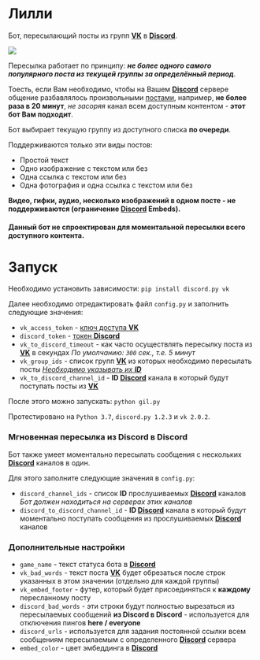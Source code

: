 # Лилли

Бот, пересылающий посты из групп **[VK]** в **[Discord]**.

![](https://cdn.discordapp.com/attachments/580822197933965313/627232875070095360/scr.png)

Пересылка работает по принципу: ***не более одного самого популярного поста из текущей группы за определённый период***.

Тоесть, если Вам необходимо, чтобы на Вашем **[Discord]** сервере общение разбавлялось произвольными [постами][VK], например, **не более раза в 20 минут**, *не засоряя* канал всем доступным контентом - **этот бот Вам подходит**.

Бот выбирает текущую группу из доступного списка **по очереди**. 

Поддерживаются только эти виды постов:
- Простой текст
- Одно изображение с текстом или без
- Одна ссылка с текстом или без
- Одна фотография и одна ссылка с текстом или без

**Видео, гифки, аудио, несколько изображений в одном посте - не поддерживаются (ограничение [Discord] Embeds).**

#### Данный бот не спроектирован для моментальной пересылки всего доступного контента.

# Запуск

Необходимо установить зависимости:
`pip install discord.py vk`

Далее необходимо отредактировать файл `config.py` и заполнить следующие значения:
- `vk_access_token` - [ключ доступа **VK**][VKtoken]
- `discord_token` - [токен **Discord**][Discordtoken]
- `vk_to_discord_timeout` - как часто осуществлять пересылку поста из **[VK]** в секундах
*По умолчанию: `300` сек., т.е. 5 минут*
- `vk_group_ids` - список групп **[VK]** из которых необходимо пересылать посты
*[Необходимо указывать их **ID**][GetVKID]*
- `vk_to_discord_channel_id` - **ID [Discord]** канала в который будут поступать посты из **[VK]**

После этого можно запускать:
`python gil.py`

Протестировано на  `Python 3.7`, `discord.py 1.2.3` и `vk 2.0.2`.

### Мгновенная пересылка из Discord в Discord

Бот также умеет моментально пересылать сообщения с нескольких **[Discord]** каналов в один.

Для этого заполните следующие значения в `config.py`:
- `discord_channel_ids` - список **ID** прослушиваемых **[Discord]** каналов
*Бот должен находиться на серверах этих каналов*
- `discord_to_discord_channel_id` - **ID [Discord]** канала в который будут моментально поступать сообщения из прослушиваемых **[Discord]** каналов

### Дополнительные настройки

- `game_name` - текст статуса бота в **[Discord]**
- `vk_bad_words` - текст поста **[VK]** будет обрезаться после строк указанных в этом значении (отдельно для каждой группы)
- `vk_embed_footer` - футер, который будет присоединяться к **каждому** пересланному посту
- `discord_bad_words` - эти строки будут полностью вырезаться из пересылаемых сообщений **из Discord в Discord** - используется для отключения пингов **here / everyone**
- `discord_urls` - используется для задания постоянной ссылки всем сообщениям пересылаемым с определенного **[Discord]** сервера
- `embed_color` - цвет эмбеддинга в **[Discord]**

[VK]: https://vk.com
[Discord]: https://discordapp.com/
[VKtoken]: https://vk.com/dev/access_token
[Discordtoken]: https://discordapp.com/developers/applications/
[GetVKID]: http://letmegooglethat.com/?q=%D0%BA%D0%B0%D0%BA+%D1%83%D0%B7%D0%BD%D0%B0%D1%82%D1%8C+id+%D0%B3%D1%80%D1%83%D0%BF%D0%BF%D1%8B+%D0%B2%D0%BA
